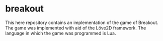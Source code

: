 # breakout
This here repository contains an implementation of the game of Breakout. The game was implemented with aid of the Löve2D framework. The language in which the game was programmed is Lua.
